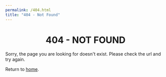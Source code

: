 ```yaml
---
permalink: /404.html
title: "404 - Not Found"
---
```

<h1 style="text-align:center;font-weight:bold">404 - NOT FOUND</h1>

Sorry, the page you are looking for doesn't exist. Please check the url and try again.

Return to [home](/).
